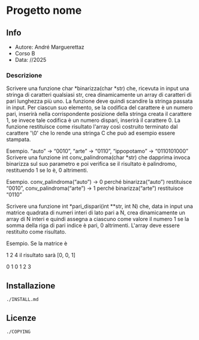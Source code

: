 # Progetto nome

## Info

- Autore: André Marguerettaz
- Corso B
- Data: //2025

### Descrizione

Scrivere una funzione char *binarizza(char *str) che, ricevuta in input una stringa di caratteri qualsiasi str, crea dinamicamente un array di caratteri di pari lunghezza più uno. La funzione deve quindi scandire la stringa passata in input. Per ciascun suo elemento, se la codifica del carattere è un numero pari, inserirà nella corrispondente posizione della stringa creata il carattere 1, se invece tale codifica è un numero dispari, inserirà il carattere 0. La funzione restituisce come risultato l'array così costruito terminato dal carattere '\0' che lo rende una stringa C che può ad esempio essere stampata.

Esempio. “auto” -> “0010”,  “arte” -> “0110”,  “ippopotamo” -> “0110101000”
Scrivere una funzione int conv_palindroma(char *str) che dapprima invoca binarizza sul  suo parametro e poi verifica se il risultato è palindromo, restituendo 1 se lo è, 0 altrimenti.

Esempio. conv_palindroma(“auto”) -> 0 perché binarizza(“auto”) restituisce “0010”, conv_palindroma(“arte”) -> 1 perché binarizza(“arte”) restituisce “0110” 

Scrivere una funzione int *pari_dispari(int **str, int N) che, data in input una matrice quadrata di numeri interi di lato pari a N, crea dinamicamente un array di N interi e quindi assegna a ciascuno come valore il numero 1 se la somma della riga di pari indice è pari, 0 altrimenti. L'array deve essere restituito come risultato.


Esempio. Se la matrice è


1  2  4                   il risultato sarà [0, 0, 1]

0  1  0
1  2  3

## Installazione

```
./INSTALL.md
```

## Licenze

```
./COPYING
```
